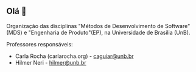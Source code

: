 ##  Olá 👋

Organização das disciplinas "Métodos de Desenvolvimento de Software" (MDS) e "Engenharia de Produto"(EP), na Universidade de Brasília (UnB).

Professores responsáveis:

- Carla Rocha (carlarocha.org) - caguiar@unb.br
- Hilmer Neri - hilmer@unb.br

<!--

**Here are some ideas to get you started:**

🙋‍♀️ A short introduction - what is your organization all about?
🌈 Contribution guidelines - how can the community get involved?
👩‍💻 Useful resources - where can the community find your docs? Is there anything else the community should know?
🍿 Fun facts - what does your team eat for breakfast?
🧙 Remember, you can do mighty things with the power of [Markdown](https://docs.github.com/github/writing-on-github/getting-started-with-writing-and-formatting-on-github/basic-writing-and-formatting-syntax)
-->
